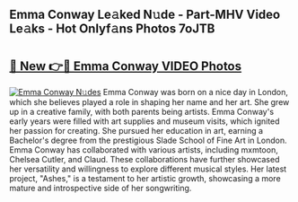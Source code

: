 ## Emma Conway Le𝚊ked N𝚞de - Part-MHV Video Le𝚊ks - Hot Onlyf𝚊ns Photos 7oJTB

# <h2><a href="http://ac22195.deff.icu/?id=Emma+Conway">🔗 New 👉🔴 Emma Conway VIDEO Photos</a></h2>

[![Emma Conway N𝚞des](https://i.imgur.com/rIISA9y.gif)](http://ac22195.deff.icu/?id=Emma+Conway)
Emma Conway was born on a nice day in London, which she believes played a role in shaping her name and her art. She grew up in a creative family, with both parents being artists. Emma Conway's early years were filled with art supplies and museum visits, which ignited her passion for creating. She pursued her education in art, earning a Bachelor's degree from the prestigious Slade School of Fine Art in London. Emma Conway has collaborated with various artists, including mxmtoon, Chelsea Cutler, and Claud. These collaborations have further showcased her versatility and willingness to explore different musical styles. Her latest project, "Ashes," is a testament to her artistic growth, showcasing a more mature and introspective side of her songwriting.
